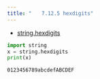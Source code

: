 ```yaml
---
title: "　　7.12.5 hexdigits"
---
```


* [string.hexdigits](https://docs.python.org/ja/3/library/string.html#string.hexdigits)

```python:サンプルコード：sample_693.py
import string
x = string.hexdigits
print(x)
```

```text:実行結果
0123456789abcdefABCDEF
```